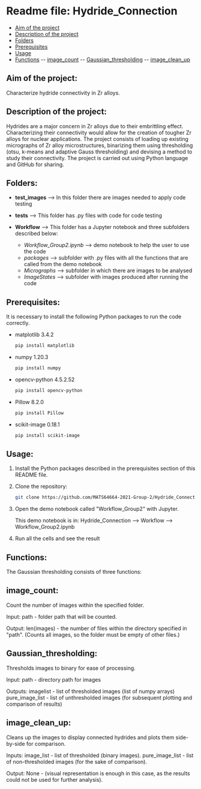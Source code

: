 # Readme file: Hydride_Connection

- [Aim of the project](#aim-of-the-project)
- [Description of the project](#description-of-the-project)
- [Folders](#folders)
- [Prerequisites](#prerequisites)
- [Usage](#usage)
- [Functions](#functions)
-- [image_count](##image_count)
-- [Gaussian_thresholding](##Gaussian_thresholding)
-- [image_clean_up](##image_clean_up)


## Aim of the project: 
Characterize hydride connectivity in Zr alloys.

## Description of the project:
Hydrides are a major concern in Zr alloys due to their embrittling effect. Characterizing their connectivity would allow for the creation of tougher Zr alloys for nuclear applications. The project consists of loading up existing micrographs of Zr alloy microstructures, binarizing them using thresholding (otsu, k-means and adaptive Gauss thresholding) and devising a method to study their connectivity. The project is carried out using Python language and GitHub for sharing.


## Folders:

- **test_images** --> In this folder there are images needed to apply code testing

- **tests** -->  This folder has .py files with code for code testing

- **Workflow** --> This folder has a Jupyter notebook and three subfolders described below:
     - _Workflow_Group2.ipynb_ --> demo notebook to help the user to use the code
     - _packages_ --> subfolder with .py files with all the functions that are called from the demo notebook
     - _Micrographs_ --> subfolder in which there are images to be analysed
     - _ImageStates_ --> subfolder with images produced after running the code
     
         
## Prerequisites:

It is necessary to install the following Python packages to run the code correctly.

* matplotlib 3.4.2
  ```sh
  pip install matplotlib
  ```
* numpy 1.20.3
  ```sh
  pip install numpy
  ```
* opencv-python 4.5.2.52
  ```sh
  pip install opencv-python
  ```
* Pillow 8.2.0
  ```sh
  pip install Pillow 
  ```
* scikit-image 0.18.1
  ```sh
  pip install scikit-image
  ```
## Usage:
 
1. Install the Python packages described in the prerequisites section of this README file.
2. Clone the repository:
   ```sh
   git clone https://github.com/MATS64664-2021-Group-2/Hydride_Connection.git
   ```
3. Open the demo notebook called "Workflow_Group2" with Jupyter.

     This demo notebook is in: Hydride_Connection --> Workflow --> Workflow_Group2.ipynb

4. Run all the cells and see the result

## Functions:

The Gaussian thresholding consists of three functions:

## image_count:

Count the number of images within the specified folder.

Input:
path - folder path that will be counted.

Output:
len(images) - the number of files within the directory specified in "path". (Counts all images, so the folder must be empty of other files.)

## Gaussian_thresholding:

Thresholds images to binary for ease of processing.

Input:
path - directory path for images

Outputs:
imagelist - list of thresholded images (list of numpy arrays)
pure_image_list - list of unthresholded images (for subsequent plotting and comparison of results)

## image_clean_up:

Cleans up the images to display connected hydrides and plots them side-by-side for comparison.

Inputs:
image_list - list of thresholded (binary images).
pure_image_list - list of non-thresholded images (for the sake of comparison).

Output:
None - (visual representation is enough in this case, as the results could not be used for further analysis).
            

